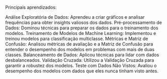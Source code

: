 Principais aprendizados:

Análise Exploratória de Dados: Aprendeu a criar gráficos e analisar frequências para obter insights valiosos dos dados.
Pré-processamento de Dados: Dominou técnicas para preparar os dados para o treinamento dos modelos.
Treinamento de Modelos de Machine Learning: Implementou e treinou modelos para classificação multiclasse.
Métricas e Matriz de Confusão: Analisou métricas de avaliação e a Matriz de Confusão para entender o desempenho dos modelos em problemas com mais de duas classes.
Balanceamento de Dados: Aplicou técnicas para lidar com dados desbalanceados.
Validação Cruzada: Utilizou a Validação Cruzada para garantir a robustez dos modelos.
Teste com Dados Não Vistos: Avaliou o desempenho dos modelos com dados que eles nunca tinham visto antes.

